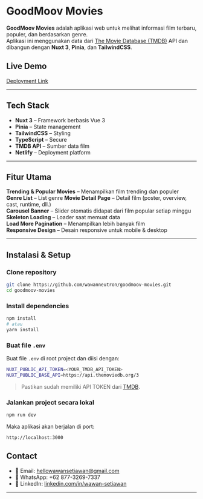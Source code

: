 # GoodMoov Movies

**GoodMoov Movies** adalah aplikasi web untuk melihat informasi film terbaru, populer, dan berdasarkan genre.  
Aplikasi ini menggunakan data dari [The Movie Database (TMDB)](https://developer.themoviedb.org/) API dan dibangun dengan **Nuxt 3**, **Pinia**, dan **TailwindCSS**.

## Live Demo

[Deployment Link](https://goodmoov-movies.netlify.app)

---

## Tech Stack

- **Nuxt 3** – Framework berbasis Vue 3
- **Pinia** – State management
- **TailwindCSS** – Styling
- **TypeScript** – Secure
- **TMDB API** – Sumber data film
- **Netlify** – Deployment platform

---

## Fitur Utama

**Trending & Popular Movies** – Menampilkan film trending dan populer  
**Genre List** – List genre
**Movie Detail Page** – Detail film (poster, overview, cast, runtime, dll.)  
**Carousel Banner** – Slider otomatis didapat dari film popular setiap minggu  
**Skeleton Loading** – Loader saat memuat data  
**Load More Pagination** – Menampilkan lebih banyak film  
**Responsive Design** – Desain responsive untuk mobile & desktop

---

## Instalasi & Setup

### Clone repository

```bash
git clone https://github.com/wawanneutron/goodmoov-movies.git
cd goodmoov-movies
```

### Install dependencies

```bash
npm install
# atau
yarn install
```

### Buat file `.env`

Buat file `.env` di root project dan diisi dengan:

```bash
NUXT_PUBLIC_API_TOKEN=<YOUR_TMDB_API_TOKEN>
NUXT_PUBLIC_BASE_API=https://api.themoviedb.org/3
```

> Pastikan sudah memiliki API TOKEN dari [TMDB](https://developer.themoviedb.org/).

### Jalankan project secara lokal

```bash
npm run dev
```

Maka aplikasi akan berjalan di port:

```
http://localhost:3000
```

## Contact

- 📧 Email: hellowawansetiawan@gmail.com
- 💬 WhatsApp: +62 877-3269-7337
- 💼 LinkedIn: [linkedin.com/in/wawan-setiawan](https://www.linkedin.com/in/wawan-setiawan-84934a206/)

---
